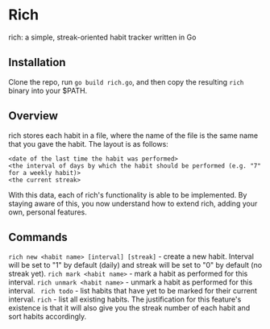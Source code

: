 # Rich
rich: a simple, streak-oriented habit tracker written in Go

## Installation
Clone the repo, run ``go build rich.go``, and then copy the resulting ``rich``
binary into your $PATH.

## Overview
rich stores each habit in a file, where the name of the file is the same name
that you gave the habit. The layout is as follows:
```
<date of the last time the habit was performed>
<the interval of days by which the habit should be performed (e.g. "7" for a weekly habit)>
<the current streak>
```
With this data, each of rich's functionality is able to be implemented.
By staying aware of this, you now understand how to extend rich, adding your own,
personal features.

## Commands
``rich new <habit name> [interval] [streak]`` - create a new habit. Interval will be set 
to "1" by default (daily) and streak will be set to "0" by default (no streak yet).
``rich mark <habit name>`` - mark a habit as performed for this interval.
``rich unmark <habit name>`` - unmark a habit as performed for this interval.
`` rich todo`` - list habits that have yet to be marked for their current interval.
``rich`` - list all existing habits. The justification for this feature's existence
is that it will also give you the streak number of each habit and sort habits accordingly.
